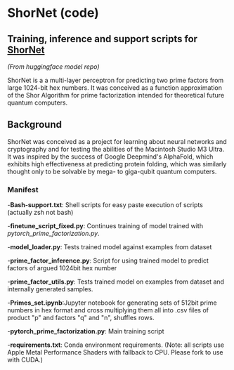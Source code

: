 # ShorNet (code)
## Training, inference and support scripts for [ShorNet](https://huggingface.co/maxhirez/ShorNet)
*(From huggingface model repo)*

ShorNet is a a multi-layer perceptron for predicting two prime factors from large 1024-bit hex numbers. It was conceived as a function approximation of the Shor Algorithm for prime factorization intended for theoretical future quantum computers.

## Background
ShorNet was conceived as a project for learning about neural networks and cryptography and for testing the abilities of the Macintosh Studio M3 Ultra.  It was inspired by the success of Google Deepmind's AlphaFold, which exhibits high effectiveness at predicting protein folding, which was similarly thought only to be solvable by mega- to giga-qubit quantum computers.

### Manifest

-**Bash-support.txt**: Shell scripts for easy paste execution of scripts (actually zsh not bash) 

-**finetune_script_fixed.py**: Continues training of model trained with *pytorch_prime_factorization.py*.

-**model_loader.py**: Tests trained model against examples from dataset

-**prime_factor_inference.py**: Script for using trained model to predict factors of argued 1024bit hex number

-**prime_factor_utils.py**: Tests trained model on examples from dataset and internally generated samples.

-**Primes_set.ipynb**:Jupyter notebook for generating sets of 512bit prime numbers in hex format and cross multiplying them all into .csv files of product "p" and factors "q" and "n", shuffles rows.

-**pytorch_prime_factorization.py**: Main training script

-**requirements.txt**: Conda environment requirements.  (Note: all scripts use Apple Metal Performance Shaders with fallback to CPU. Please fork to use with CUDA.)
